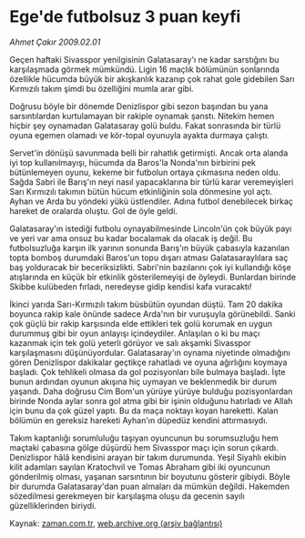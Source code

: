 # Ege'de futbolsuz 3 puan keyfi

*Ahmet Çakır 2009.02.01*

<tr><td class="metin" colspan="2" style="padding-top: 20px; padding-left: 5px; padding-right: 10px;">Geçen haftaki Sivasspor yenilgisinin Galatasaray'ı ne kadar sarstığını bu karşılaşmada görmek mümkündü. Ligin 16 maçlık bölümünün sonlarında özellikle hücumda büyük bir akışkanlık kazanıp çok rahat gole gidebilen Sarı Kırmızılı takım şimdi bu özelliğini mumla arar gibi.</td></tr><tr><td class="metin" colspan="2" style="padding-top: 20px; padding-left: 5px; padding-right: 10px;"><p>Doğrusu böyle bir dönemde Denizlispor gibi sezon başından bu yana sarsıntılardan kurtulamayan bir rakiple oynamak şanstı. Nitekim hemen hiçbir şey oynamadan Galatasaray golü buldu. Fakat sonrasında bir türlü oyuna egemen olamadı ve kör-topal oyunuyla ayakta durmaya çalıştı.
<p>Servet'in dönüşü savunmada belli bir rahatlık getirmişti. Ancak orta alanda iyi top kullanılmayışı, hücumda da Baros'la Nonda'nın birbirini pek bütünlemeyen oyunu, kekeme bir futbolun ortaya çıkmasına neden oldu. Sağda Sabri ile Barış'ın neyi nasıl yapacaklarına bir türlü karar veremeyişleri Sarı Kırmızılı takımın bütün hücum etkinliğinin sola dönmesine yol açtı. Ayhan ve Arda bu yöndeki yükü üstlendiler. Adına futbol denebilecek birkaç hareket de oralarda oluştu. Gol de öyle geldi.
<p>Galatasaray'ın istediği futbolu oynayabilmesinde Lincoln'ün çok büyük payı ve yeri var ama onsuz bu kadar bocalamak da olacak iş değil. Bu futbolsuzluğa karşın ilk yarının sonunda Barış'ın büyük çabasıyla kazanılan topta bomboş durumdaki Baros'un topu dışarı atması Galatasaraylılara saç baş yolduracak bir beceriksizlikti. Sabri'nin bazılarını çok iyi kullandığı köşe atışlarında en küçük bir etkinlik gösterilemeyişi de öyleydi. Bunlardan birinde Skibbe kulübeden fırladı, neredeyse gidip kendisi kafa vuracaktı!
<p>İkinci yarıda Sarı-Kırmızılı takım büsbütün oyundan düştü. Tam 20 dakika boyunca rakip kale önünde sadece Arda'nın bir vuruşuyla görünebildi. Sanki çok güçlü bir rakip karşısında elde ettikleri tek golü korumak en uygun durummuş gibi bir oyun anlayışı içindeydiler. Anlaşılan o ki bu maçı kazanmak için tek golü yeterli görüyor ve salı akşamki Sivasspor karşılaşmasını düşünüyordular. Galatasaray'ın oynama niyetinde olmadığını gören Denizlispor dakikalar geçtikçe rahatladı ve oyuna ağırlığını koymaya başladı. Çok tehlikeli olmasa da gol pozisyonları bile bulmaya başladı. İşte bunun ardından oyunun akışına hiç uymayan ve beklenmedik bir durum yaşandı. Daha doğrusu Cim Bom'un yürüye yürüye bulduğu pozisyonlardan birinde Nonda aylar sonra gol atma gibi bir işinin olduğunu hatırladı ve Allah için bunu da çok güzel yaptı. Bu da maça noktayı koyan hareketti. Kalan bölümün en gereksiz hareketi Ayhan'ın düpedüz kendini attırmasıydı. 
<p>Takım kaptanlığı sorumluluğu taşıyan oyuncunun bu sorumsuzluğu hem maçtaki çabasına gölge düşürdü hem Sivasspor maçı için sorun çıkardı. Denizlispor hâlâ kendisini arayan bir takım durumunda. Yeşil Siyahlı ekibin kilit adamları sayılan Kratochvil ve Tomas Abraham gibi iki oyuncunun gönderilmiş olması, yaşanan sarsıntının bir boyutunu gösterir gibiydi. Böyle bir durumda Galatasaray'dan puan almaları da mümkün değildi. Hakemden sözedilmesi gerekmeyen bir karşılaşma oluşu da gecenin sayılı güzelliklerinden biriydi.<br/></p></p></p></p></p></td></tr>

Kaynak: [zaman.com.tr](http://zaman.com.tr/yazar.do?yazino=810447), [web.archive.org (arşiv bağlantısı)](http://web.archive.org/web/20090202113028/http://zaman.com.tr:80/yazar.do?yazino=810447)
